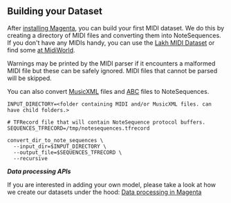## Building your Dataset

After [installing Magenta](/README.md), you can build your first MIDI dataset. We do this by creating a directory of MIDI files and converting them into NoteSequences. If you don't have any MIDIs handy, you can use the [Lakh MIDI Dataset](http://colinraffel.com/projects/lmd/) or find some [at MidiWorld](http://www.midiworld.com/files/142/).

Warnings may be printed by the MIDI parser if it encounters a malformed MIDI file but these can be safely ignored. MIDI files that cannot be parsed will be skipped.

You can also convert [MusicXML](http://www.musicxml.com/) files and [ABC](http://abcnotation.com/) files to NoteSequences.
```
INPUT_DIRECTORY=<folder containing MIDI and/or MusicXML files. can have child folders.>

# TFRecord file that will contain NoteSequence protocol buffers.
SEQUENCES_TFRECORD=/tmp/notesequences.tfrecord

convert_dir_to_note_sequences \
  --input_dir=$INPUT_DIRECTORY \
  --output_file=$SEQUENCES_TFRECORD \
  --recursive
```

___Data processing APIs___

If you are interested in adding your own model, please take a look at how we create our datasets under the hood: [Data processing in Magenta](/magenta/pipelines)

